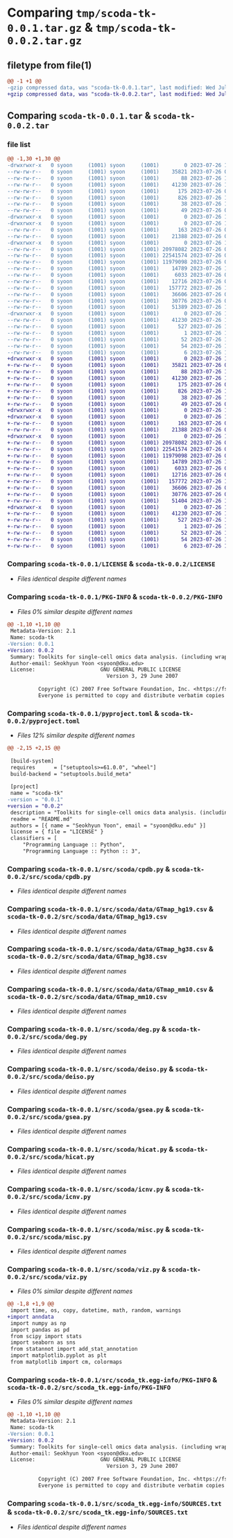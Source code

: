 # Comparing `tmp/scoda-tk-0.0.1.tar.gz` & `tmp/scoda-tk-0.0.2.tar.gz`

## filetype from file(1)

```diff
@@ -1 +1 @@
-gzip compressed data, was "scoda-tk-0.0.1.tar", last modified: Wed Jul 26 15:39:28 2023, max compression
+gzip compressed data, was "scoda-tk-0.0.2.tar", last modified: Wed Jul 26 15:53:33 2023, max compression
```

## Comparing `scoda-tk-0.0.1.tar` & `scoda-tk-0.0.2.tar`

### file list

```diff
@@ -1,30 +1,30 @@
-drwxrwxr-x   0 syoon     (1001) syoon     (1001)        0 2023-07-26 15:39:28.107091 scoda-tk-0.0.1/
--rw-rw-r--   0 syoon     (1001) syoon     (1001)    35821 2023-07-26 05:52:25.000000 scoda-tk-0.0.1/LICENSE
--rw-rw-r--   0 syoon     (1001) syoon     (1001)       88 2023-07-26 15:22:27.000000 scoda-tk-0.0.1/MANIFEST.in
--rw-rw-r--   0 syoon     (1001) syoon     (1001)    41230 2023-07-26 15:39:28.107091 scoda-tk-0.0.1/PKG-INFO
--rw-rw-r--   0 syoon     (1001) syoon     (1001)      175 2023-07-26 05:52:25.000000 scoda-tk-0.0.1/README.md
--rw-rw-r--   0 syoon     (1001) syoon     (1001)      826 2023-07-26 15:39:07.000000 scoda-tk-0.0.1/pyproject.toml
--rw-rw-r--   0 syoon     (1001) syoon     (1001)       38 2023-07-26 15:39:28.107091 scoda-tk-0.0.1/setup.cfg
--rw-rw-r--   0 syoon     (1001) syoon     (1001)       49 2023-07-26 05:52:25.000000 scoda-tk-0.0.1/setup.py
-drwxrwxr-x   0 syoon     (1001) syoon     (1001)        0 2023-07-26 15:39:28.039093 scoda-tk-0.0.1/src/
-drwxrwxr-x   0 syoon     (1001) syoon     (1001)        0 2023-07-26 15:39:28.043093 scoda-tk-0.0.1/src/scoda/
--rw-rw-r--   0 syoon     (1001) syoon     (1001)      163 2023-07-26 05:52:25.000000 scoda-tk-0.0.1/src/scoda/__init__.py
--rw-rw-r--   0 syoon     (1001) syoon     (1001)    21388 2023-07-26 05:52:25.000000 scoda-tk-0.0.1/src/scoda/cpdb.py
-drwxrwxr-x   0 syoon     (1001) syoon     (1001)        0 2023-07-26 15:39:28.091092 scoda-tk-0.0.1/src/scoda/data/
--rw-rw-r--   0 syoon     (1001) syoon     (1001) 20978082 2023-07-26 05:52:25.000000 scoda-tk-0.0.1/src/scoda/data/GTmap_hg19.csv
--rw-rw-r--   0 syoon     (1001) syoon     (1001) 22541574 2023-07-26 05:52:25.000000 scoda-tk-0.0.1/src/scoda/data/GTmap_hg38.csv
--rw-rw-r--   0 syoon     (1001) syoon     (1001) 11979098 2023-07-26 05:52:26.000000 scoda-tk-0.0.1/src/scoda/data/GTmap_mm10.csv
--rw-rw-r--   0 syoon     (1001) syoon     (1001)    14789 2023-07-26 15:27:40.000000 scoda-tk-0.0.1/src/scoda/deg.py
--rw-rw-r--   0 syoon     (1001) syoon     (1001)     6033 2023-07-26 05:52:25.000000 scoda-tk-0.0.1/src/scoda/deiso.py
--rw-rw-r--   0 syoon     (1001) syoon     (1001)    12716 2023-07-26 05:52:25.000000 scoda-tk-0.0.1/src/scoda/gsea.py
--rw-rw-r--   0 syoon     (1001) syoon     (1001)   157772 2023-07-26 15:28:30.000000 scoda-tk-0.0.1/src/scoda/hicat.py
--rw-rw-r--   0 syoon     (1001) syoon     (1001)    36606 2023-07-26 05:52:25.000000 scoda-tk-0.0.1/src/scoda/icnv.py
--rw-rw-r--   0 syoon     (1001) syoon     (1001)    30776 2023-07-26 05:52:25.000000 scoda-tk-0.0.1/src/scoda/misc.py
--rw-rw-r--   0 syoon     (1001) syoon     (1001)    51389 2023-07-26 15:29:52.000000 scoda-tk-0.0.1/src/scoda/viz.py
-drwxrwxr-x   0 syoon     (1001) syoon     (1001)        0 2023-07-26 15:39:28.107091 scoda-tk-0.0.1/src/scoda_tk.egg-info/
--rw-rw-r--   0 syoon     (1001) syoon     (1001)    41230 2023-07-26 15:39:28.000000 scoda-tk-0.0.1/src/scoda_tk.egg-info/PKG-INFO
--rw-rw-r--   0 syoon     (1001) syoon     (1001)      527 2023-07-26 15:39:28.000000 scoda-tk-0.0.1/src/scoda_tk.egg-info/SOURCES.txt
--rw-rw-r--   0 syoon     (1001) syoon     (1001)        1 2023-07-26 15:39:28.000000 scoda-tk-0.0.1/src/scoda_tk.egg-info/dependency_links.txt
--rw-rw-r--   0 syoon     (1001) syoon     (1001)       52 2023-07-26 15:39:28.000000 scoda-tk-0.0.1/src/scoda_tk.egg-info/entry_points.txt
--rw-rw-r--   0 syoon     (1001) syoon     (1001)       54 2023-07-26 15:39:28.000000 scoda-tk-0.0.1/src/scoda_tk.egg-info/requires.txt
--rw-rw-r--   0 syoon     (1001) syoon     (1001)        6 2023-07-26 15:39:28.000000 scoda-tk-0.0.1/src/scoda_tk.egg-info/top_level.txt
+drwxrwxr-x   0 syoon     (1001) syoon     (1001)        0 2023-07-26 15:53:33.684393 scoda-tk-0.0.2/
+-rw-rw-r--   0 syoon     (1001) syoon     (1001)    35821 2023-07-26 05:52:25.000000 scoda-tk-0.0.2/LICENSE
+-rw-rw-r--   0 syoon     (1001) syoon     (1001)       88 2023-07-26 15:22:27.000000 scoda-tk-0.0.2/MANIFEST.in
+-rw-rw-r--   0 syoon     (1001) syoon     (1001)    41230 2023-07-26 15:53:33.680393 scoda-tk-0.0.2/PKG-INFO
+-rw-rw-r--   0 syoon     (1001) syoon     (1001)      175 2023-07-26 05:52:25.000000 scoda-tk-0.0.2/README.md
+-rw-rw-r--   0 syoon     (1001) syoon     (1001)      826 2023-07-26 15:53:10.000000 scoda-tk-0.0.2/pyproject.toml
+-rw-rw-r--   0 syoon     (1001) syoon     (1001)       38 2023-07-26 15:53:33.684393 scoda-tk-0.0.2/setup.cfg
+-rw-rw-r--   0 syoon     (1001) syoon     (1001)       49 2023-07-26 05:52:25.000000 scoda-tk-0.0.2/setup.py
+drwxrwxr-x   0 syoon     (1001) syoon     (1001)        0 2023-07-26 15:53:33.616394 scoda-tk-0.0.2/src/
+drwxrwxr-x   0 syoon     (1001) syoon     (1001)        0 2023-07-26 15:53:33.620394 scoda-tk-0.0.2/src/scoda/
+-rw-rw-r--   0 syoon     (1001) syoon     (1001)      163 2023-07-26 05:52:25.000000 scoda-tk-0.0.2/src/scoda/__init__.py
+-rw-rw-r--   0 syoon     (1001) syoon     (1001)    21388 2023-07-26 05:52:25.000000 scoda-tk-0.0.2/src/scoda/cpdb.py
+drwxrwxr-x   0 syoon     (1001) syoon     (1001)        0 2023-07-26 15:53:33.668393 scoda-tk-0.0.2/src/scoda/data/
+-rw-rw-r--   0 syoon     (1001) syoon     (1001) 20978082 2023-07-26 05:52:25.000000 scoda-tk-0.0.2/src/scoda/data/GTmap_hg19.csv
+-rw-rw-r--   0 syoon     (1001) syoon     (1001) 22541574 2023-07-26 05:52:25.000000 scoda-tk-0.0.2/src/scoda/data/GTmap_hg38.csv
+-rw-rw-r--   0 syoon     (1001) syoon     (1001) 11979098 2023-07-26 05:52:26.000000 scoda-tk-0.0.2/src/scoda/data/GTmap_mm10.csv
+-rw-rw-r--   0 syoon     (1001) syoon     (1001)    14789 2023-07-26 15:27:40.000000 scoda-tk-0.0.2/src/scoda/deg.py
+-rw-rw-r--   0 syoon     (1001) syoon     (1001)     6033 2023-07-26 05:52:25.000000 scoda-tk-0.0.2/src/scoda/deiso.py
+-rw-rw-r--   0 syoon     (1001) syoon     (1001)    12716 2023-07-26 05:52:25.000000 scoda-tk-0.0.2/src/scoda/gsea.py
+-rw-rw-r--   0 syoon     (1001) syoon     (1001)   157772 2023-07-26 15:28:30.000000 scoda-tk-0.0.2/src/scoda/hicat.py
+-rw-rw-r--   0 syoon     (1001) syoon     (1001)    36606 2023-07-26 05:52:25.000000 scoda-tk-0.0.2/src/scoda/icnv.py
+-rw-rw-r--   0 syoon     (1001) syoon     (1001)    30776 2023-07-26 05:52:25.000000 scoda-tk-0.0.2/src/scoda/misc.py
+-rw-rw-r--   0 syoon     (1001) syoon     (1001)    51404 2023-07-26 15:52:58.000000 scoda-tk-0.0.2/src/scoda/viz.py
+drwxrwxr-x   0 syoon     (1001) syoon     (1001)        0 2023-07-26 15:53:33.680393 scoda-tk-0.0.2/src/scoda_tk.egg-info/
+-rw-rw-r--   0 syoon     (1001) syoon     (1001)    41230 2023-07-26 15:53:33.000000 scoda-tk-0.0.2/src/scoda_tk.egg-info/PKG-INFO
+-rw-rw-r--   0 syoon     (1001) syoon     (1001)      527 2023-07-26 15:53:33.000000 scoda-tk-0.0.2/src/scoda_tk.egg-info/SOURCES.txt
+-rw-rw-r--   0 syoon     (1001) syoon     (1001)        1 2023-07-26 15:53:33.000000 scoda-tk-0.0.2/src/scoda_tk.egg-info/dependency_links.txt
+-rw-rw-r--   0 syoon     (1001) syoon     (1001)       52 2023-07-26 15:53:33.000000 scoda-tk-0.0.2/src/scoda_tk.egg-info/entry_points.txt
+-rw-rw-r--   0 syoon     (1001) syoon     (1001)       54 2023-07-26 15:53:33.000000 scoda-tk-0.0.2/src/scoda_tk.egg-info/requires.txt
+-rw-rw-r--   0 syoon     (1001) syoon     (1001)        6 2023-07-26 15:53:33.000000 scoda-tk-0.0.2/src/scoda_tk.egg-info/top_level.txt
```

### Comparing `scoda-tk-0.0.1/LICENSE` & `scoda-tk-0.0.2/LICENSE`

 * *Files identical despite different names*

### Comparing `scoda-tk-0.0.1/PKG-INFO` & `scoda-tk-0.0.2/PKG-INFO`

 * *Files 0% similar despite different names*

```diff
@@ -1,10 +1,10 @@
 Metadata-Version: 2.1
 Name: scoda-tk
-Version: 0.0.1
+Version: 0.0.2
 Summary: Toolkits for single-cell omics data analysis. (including wrapper functions for CellPhoneDB, GSEApy and InferCNVpy)
 Author-email: Seokhyun Yoon <syoon@dku.edu>
 License:                     GNU GENERAL PUBLIC LICENSE
                                Version 3, 29 June 2007
         
          Copyright (C) 2007 Free Software Foundation, Inc. <https://fsf.org/>
          Everyone is permitted to copy and distribute verbatim copies
```

### Comparing `scoda-tk-0.0.1/pyproject.toml` & `scoda-tk-0.0.2/pyproject.toml`

 * *Files 12% similar despite different names*

```diff
@@ -2,15 +2,15 @@
 
 [build-system]
 requires      = ["setuptools>=61.0.0", "wheel"]
 build-backend = "setuptools.build_meta"
 
 [project]
 name = "scoda-tk"
-version = "0.0.1"
+version = "0.0.2"
 description = "Toolkits for single-cell omics data analysis. (including wrapper functions for CellPhoneDB, GSEApy and InferCNVpy)"
 readme = "README.md"
 authors = [{ name = "Seokhyun Yoon", email = "syoon@dku.edu" }]
 license = { file = "LICENSE" }
 classifiers = [
     "Programming Language :: Python",
     "Programming Language :: Python :: 3",
```

### Comparing `scoda-tk-0.0.1/src/scoda/cpdb.py` & `scoda-tk-0.0.2/src/scoda/cpdb.py`

 * *Files identical despite different names*

### Comparing `scoda-tk-0.0.1/src/scoda/data/GTmap_hg19.csv` & `scoda-tk-0.0.2/src/scoda/data/GTmap_hg19.csv`

 * *Files identical despite different names*

### Comparing `scoda-tk-0.0.1/src/scoda/data/GTmap_hg38.csv` & `scoda-tk-0.0.2/src/scoda/data/GTmap_hg38.csv`

 * *Files identical despite different names*

### Comparing `scoda-tk-0.0.1/src/scoda/data/GTmap_mm10.csv` & `scoda-tk-0.0.2/src/scoda/data/GTmap_mm10.csv`

 * *Files identical despite different names*

### Comparing `scoda-tk-0.0.1/src/scoda/deg.py` & `scoda-tk-0.0.2/src/scoda/deg.py`

 * *Files identical despite different names*

### Comparing `scoda-tk-0.0.1/src/scoda/deiso.py` & `scoda-tk-0.0.2/src/scoda/deiso.py`

 * *Files identical despite different names*

### Comparing `scoda-tk-0.0.1/src/scoda/gsea.py` & `scoda-tk-0.0.2/src/scoda/gsea.py`

 * *Files identical despite different names*

### Comparing `scoda-tk-0.0.1/src/scoda/hicat.py` & `scoda-tk-0.0.2/src/scoda/hicat.py`

 * *Files identical despite different names*

### Comparing `scoda-tk-0.0.1/src/scoda/icnv.py` & `scoda-tk-0.0.2/src/scoda/icnv.py`

 * *Files identical despite different names*

### Comparing `scoda-tk-0.0.1/src/scoda/misc.py` & `scoda-tk-0.0.2/src/scoda/misc.py`

 * *Files identical despite different names*

### Comparing `scoda-tk-0.0.1/src/scoda/viz.py` & `scoda-tk-0.0.2/src/scoda/viz.py`

 * *Files 0% similar despite different names*

```diff
@@ -1,8 +1,9 @@
 import time, os, copy, datetime, math, random, warnings
+import anndata
 import numpy as np
 import pandas as pd
 from scipy import stats
 import seaborn as sns
 from statannot import add_stat_annotation
 import matplotlib.pyplot as plt
 from matplotlib import cm, colormaps
```

### Comparing `scoda-tk-0.0.1/src/scoda_tk.egg-info/PKG-INFO` & `scoda-tk-0.0.2/src/scoda_tk.egg-info/PKG-INFO`

 * *Files 0% similar despite different names*

```diff
@@ -1,10 +1,10 @@
 Metadata-Version: 2.1
 Name: scoda-tk
-Version: 0.0.1
+Version: 0.0.2
 Summary: Toolkits for single-cell omics data analysis. (including wrapper functions for CellPhoneDB, GSEApy and InferCNVpy)
 Author-email: Seokhyun Yoon <syoon@dku.edu>
 License:                     GNU GENERAL PUBLIC LICENSE
                                Version 3, 29 June 2007
         
          Copyright (C) 2007 Free Software Foundation, Inc. <https://fsf.org/>
          Everyone is permitted to copy and distribute verbatim copies
```

### Comparing `scoda-tk-0.0.1/src/scoda_tk.egg-info/SOURCES.txt` & `scoda-tk-0.0.2/src/scoda_tk.egg-info/SOURCES.txt`

 * *Files identical despite different names*

